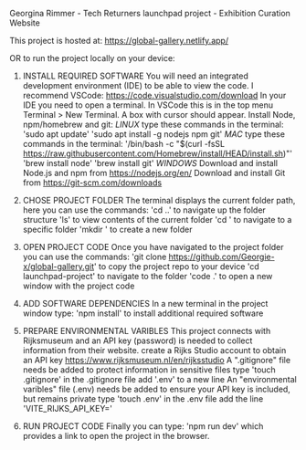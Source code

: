 Georgina Rimmer - Tech Returners launchpad project - Exhibition Curation Website


This project is hosted at: https://global-gallery.netlify.app/


OR to run the project locally on your device:

1. INSTALL REQUIRED SOFTWARE
You will need an integrated development environment (IDE) to be able to view the code. I recommend VSCode: https://code.visualstudio.com/download
In your IDE you need to open a terminal. In VSCode this is in the top menu Terminal > New Terminal. A box with cursor should appear.
Install Node, npm/homebrew and git:
*LINUX*
    type these commands in the terminal:
    'sudo apt update'
    'sudo apt install -g nodejs npm git' 
*MAC*
    type these commands in the terminal:
    '/bin/bash -c "$(curl -fsSL https://raw.githubusercontent.com/Homebrew/install/HEAD/install.sh)"'
    'brew install node'
    'brew install git'
*WINDOWS*
    Download and install Node.js and npm from https://nodejs.org/en/
    Download and install Git from https://git-scm.com/downloads

2. CHOSE PROJECT FOLDER
The terminal displays the current folder path, here you can use the commands: 
    'cd ..' to navigate up the folder structure
    'ls' to view contents of the current folder 
    'cd <foldername>' to navigate to a specific folder
    'mkdir <newfoldername>' to create a new folder

3. OPEN PROJECT CODE
Once you have navigated to the project folder you can use the commands: 
    'git clone https://github.com/Georgie-x/global-gallery.git' to copy the project repo to your device
    'cd launchpad-project' to navigate to the folder
    'code .' to open a new window with the project code

4. ADD SOFTWARE DEPENDENCIES
In a new terminal in the project window type: 
    'npm install' to install additional required software

5. PREPARE ENVIRONMENTAL VARIBLES
This project connects with Rijksmuseum and an API key (password) is needed to collect information from their website.
    create a Rijks Studio account to obtain an API key https://www.rijksmuseum.nl/en/rijksstudio
A ".gitignore" file needs be added to protect information in sensitive files
    type 'touch .gitignore' 
    in the .gitignore file add '.env' to a new line 
An "environmental varibles" file (.env) needs be added to ensure your API key is included, but remains private
    type 'touch .env'
    in the .env file add the line 'VITE_RIJKS_API_KEY=<your-api-key>'

6. RUN PROJECT CODE
Finally you can type:
'npm run dev' which provides a link to open the project in the browser.

